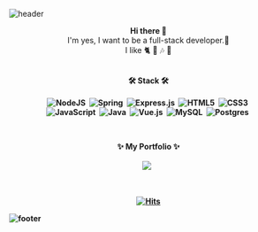 ![header](https://capsule-render.vercel.app/api?type=Wave&color=auto&height=300&section=header&fontSize=90&animation=fadeIn)

<p align="center">
  <b>Hi there 👋</b> </br>
  I'm yes, I want to be a full-stack developer.🌼 </br>
  I like 🐈 🎤 🎶 💜 </br>
  <br>
</p>
  
<p align="center">
  <b>🛠 Stack 🛠</br></br>
  <img alt="NodeJS" src="https://img.shields.io/badge/node.js%20-%2343853D.svg?&style=for-the-badge&logo=node.js&logoColor=white"/>&nbsp
<img alt="Spring" src="https://img.shields.io/badge/spring%20-%236DB33F.svg?&style=for-the-badge&logo=spring&logoColor=white"/>&nbsp
<img alt="Express.js" src="https://img.shields.io/badge/express.js%20-%23404d59.svg?&style=for-the-badge"/>&nbsp
<img alt="HTML5" src="https://img.shields.io/badge/html5%20-%23E34F26.svg?&style=for-the-badge&logo=html5&logoColor=white"/>&nbsp
<img alt="CSS3" src="https://img.shields.io/badge/css3%20-%231572B6.svg?&style=for-the-badge&logo=css3&logoColor=white"/>&nbsp </br>
<img alt="JavaScript" src="https://img.shields.io/badge/javascript%20-%23323330.svg?&style=for-the-badge&logo=javascript&logoColor=%23F7DF1E"/>&nbsp
<img alt="Java" src="https://img.shields.io/badge/java-%23ED8B00.svg?&style=for-the-badge&logo=java&logoColor=white"/>&nbsp
<img alt="Vue.js" src="https://img.shields.io/badge/vuejs%20-%2335495e.svg?&style=for-the-badge&logo=vue.js&logoColor=%234FC08D"/>&nbsp
<img alt="MySQL" src="https://img.shields.io/badge/mysql-%2300f.svg?&style=for-the-badge&logo=mysql&logoColor=white"/>&nbsp
<img alt="Postgres" src ="https://img.shields.io/badge/postgres-%23316192.svg?&style=for-the-badge&logo=postgresql&logoColor=white"/>&nbsp
</p>

</br>
<p align="center">
 <b>✨ My Portfolio ✨</b> </br> </br>
 <a href="https://www.notion.so/2b8a59924dc74f0389175b1abe6aa2eb" target="_blank"><img src="https://img.shields.io/badge/Portfolio-000000?style=flat-square&logo=Notion&logoColor=white"/></a> &nbsp 
</p>
</br>

<div align=center>

[![Hits](https://hits.seeyoufarm.com/api/count/incr/badge.svg?url=https%3A%2F%2Fgithub.com%2Fyesfordev&count_bg=%2379C83D&title_bg=%23555555&icon=&icon_color=%23E7E7E7&title=hits&edge_flat=false)](https://hits.seeyoufarm.com)

</div>

![footer](https://capsule-render.vercel.app/api?section=footer&color=auto&height=200)

<!--
**yesfordev/yesfordev** is a ✨ _special_ ✨ repository because its `README.md` (this file) appears on your GitHub profile.

Here are some ideas to get you started:

- 🔭 I’m currently working on ...
- 🌱 I’m currently learning ...
- 👯 I’m looking to collaborate on ...
- 🤔 I’m looking for help with ...
- 💬 Ask me about ...
- 📫 How to reach me: ...
- 😄 Pronouns: ...
- ⚡ Fun fact: ...
-->
 
